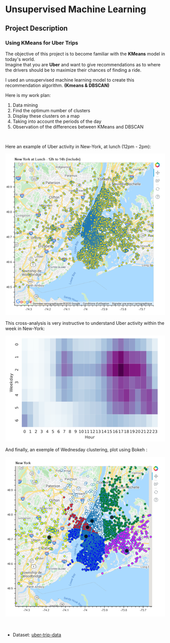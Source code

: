 # Unsupervised Machine Learning

## Project Description

### Using KMeans for Uber Trips

The objective of this project is to become familiar with the **KMeans** model in today's world.</br>
Imagine that you are **Uber** and want to give recommendations as to where the drivers should be to maximize their chances of finding a ride.

I used an unsupervised machine learning model to create this recommendation algorithm. **(Kmeans & DBSCAN)**</br>

Here is my work plan:
1. Data mining
2. Find the optimum number of clusters
3. Display these clusters on a map
4. Taking into account the periods of the day
5. Observation of the differences between KMeans and DBSCAN
</br>

Here an example of Uber activity in New-York, at lunch (12pm - 2pm):
<p align="center">
  <img src="https://raw.githubusercontent.com/ZoziLaMalice/Uber_Pickups/master/png_geopandas/New-York_at_lunch.png">
</p>

This cross-analysis is very instructive to understand Uber activity within the week in New-York:
<p align="center">
  <img src="https://raw.githubusercontent.com/ZoziLaMalice/Uber_Pickups/master/png_geopandas/cross-analysis.png">
</p>

And finally, an exemple of Wednesday clustering, plot using Bokeh : 
<p align="center">
  <img src="https://raw.githubusercontent.com/ZoziLaMalice/Uber_Pickups/master/png_geopandas/wednesday-cluster.png">
</p>
</br>

* Dataset: [uber-trip-data](https://github.com/fivethirtyeight/uber-tlc-foil-response/tree/master/uber-trip-data)
